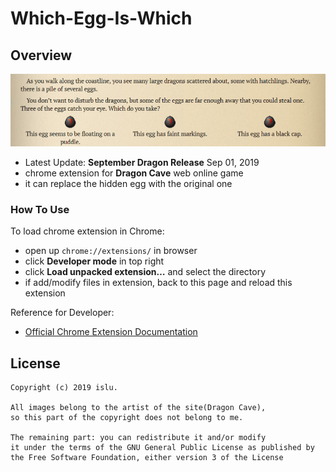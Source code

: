 # Which-Egg-Is-Which
## Overview
![](/figure.gif)
- Latest Update: **September Dragon Release** Sep 01, 2019
- chrome extension for **Dragon Cave** web online game
- it can replace the hidden egg with the original one
### How To Use
To load chrome extension in Chrome:
- open up `chrome://extensions/` in browser
- click **Developer mode** in top right
- click **Load unpacked extension…** and select the directory
- if add/modify files in extension, back to this page and reload this extension

Reference for Developer:
- [Official Chrome Extension Documentation](https://developer.chrome.com/extensions/getstarted)

## License
```
Copyright (c) 2019 islu.

All images belong to the artist of the site(Dragon Cave),
so this part of the copyright does not belong to me.

The remaining part: you can redistribute it and/or modify
it under the terms of the GNU General Public License as published by
the Free Software Foundation, either version 3 of the License
```